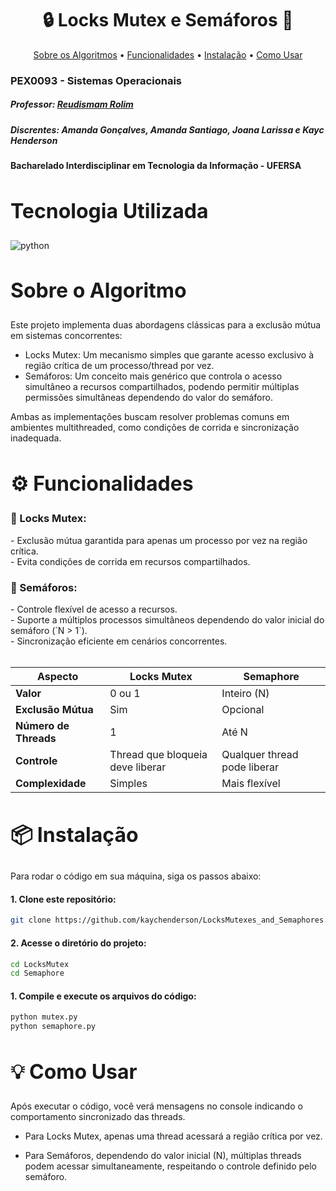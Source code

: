 <h1 align="center" style="font-weight: bold;">🔒 Locks Mutex e Semáforos 🚦</h1> 
<p align="center"> 
    <a href="#about">Sobre os Algoritmos</a> • 
    <a href="#features">Funcionalidades</a> • 
    <a href="#install">Instalação</a> • 
    <a href="#usage">Como Usar</a> 
</p>

### PEX0093 - Sistemas Operacionais
##### Professor: [Reudismam Rolim](https://github.com/reudismam)

##### Discrentes: Amanda Gonçalves, Amanda Santiago, Joana Larissa e Kayc Henderson

#### Bacharelado Interdisciplinar em Tecnologia da Informação - UFERSA

<h2 id="tech" style="font-weight: bold; font-size: 2rem">Tecnologia Utilizada</h2> 
<img align="center" alt="python" src="https://img.shields.io/badge/Python-FFFFFF?style=for-the-badge&logo=python&logoColor=black"/>

<h2 id="about" style="font-weight: bold; font-size: 2rem">Sobre o Algoritmo</h2>
Este projeto implementa duas abordagens clássicas para a exclusão mútua em sistemas concorrentes:

- Locks Mutex: Um mecanismo simples que garante acesso exclusivo à região crítica de um processo/thread por vez.
- Semáforos: Um conceito mais genérico que controla o acesso simultâneo a recursos compartilhados, podendo permitir múltiplas permissões simultâneas dependendo do valor do semáforo. <br>

Ambas as implementações buscam resolver problemas comuns em ambientes multithreaded, como condições de corrida e sincronização inadequada.

<h2 id="features" style="font-weight: bold; font-size: 2rem">⚙ Funcionalidades</h2> 
<h3> 🔐 Locks Mutex: </h3> 
- Exclusão mútua garantida para apenas um processo por vez na região crítica. <br> 
- Evita condições de corrida em recursos compartilhados. 
<h3> 🚦 Semáforos: </h3> 
- Controle flexível de acesso a recursos. <br>
- Suporte a múltiplos processos simultâneos dependendo do valor inicial do semáforo (`N > 1`).  <br>
- Sincronização eficiente em cenários concorrentes. <br><br>

| Aspecto              | Locks Mutex  | Semaphore  |
|-----------------------|-------------|------------|
| **Valor**             | 0 ou 1      | Inteiro (N)|
| **Exclusão Mútua**    | Sim         | Opcional   |
| **Número de Threads** | 1           | Até N      |
| **Controle**          | Thread que bloqueia deve liberar | Qualquer thread pode liberar |
| **Complexidade**      | Simples     | Mais flexível |

<h2 id="install" style="font-weight: bold; font-size: 2rem">📦 Instalação</h2>
Para rodar o código em sua máquina, siga os passos abaixo:

#### 1. Clone este repositório:
```bash
git clone https://github.com/kaychenderson/LocksMutexes_and_Semaphores.git  
```

#### 2. Acesse o diretório do projeto:
```bash
cd LocksMutex
cd Semaphore
```

#### 1. Compile e execute os arquivos do código:
```bash
python mutex.py
python semaphore.py 
```

<h2 id="usage" style="font-weight: bold; font-size: 2rem">💡 Como Usar</h2>
Após executar o código, você verá mensagens no console indicando o comportamento sincronizado das threads.

- Para Locks Mutex, apenas uma thread acessará a região crítica por vez.

- Para Semáforos, dependendo do valor inicial (N), múltiplas threads podem acessar simultaneamente, respeitando o controle definido pelo semáforo.